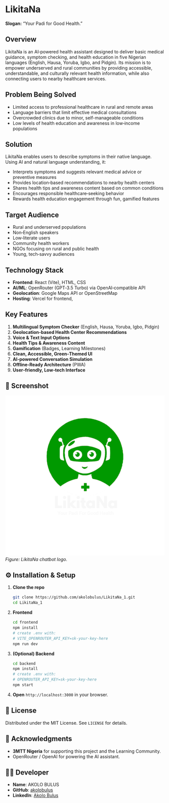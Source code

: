 # LikitaNa

**Slogan:** “Your Padi for Good Health.”

## Overview

LikitaNa is an AI‑powered health assistant designed to deliver basic medical guidance, symptom checking, and health education in five Nigerian languages (English, Hausa, Yoruba, Igbo, and Pidgin). Its mission is to empower underserved and rural communities by providing accessible, understandable, and culturally relevant health information, while also connecting users to nearby healthcare services.

## Problem Being Solved

- Limited access to professional healthcare in rural and remote areas  
- Language barriers that limit effective medical consultations  
- Overcrowded clinics due to minor, self-manageable conditions  
- Low levels of health education and awareness in low‑income populations  

## Solution

LikitaNa enables users to describe symptoms in their native language. Using AI and natural language understanding, it:
- Interprets symptoms and suggests relevant medical advice or preventive measures  
- Provides location‑based recommendations to nearby health centers  
- Shares health tips and awareness content based on common conditions  
- Encourages responsible healthcare‑seeking behavior  
- Rewards health education engagement through fun, gamified features  

## Target Audience

- Rural and underserved populations  
- Non‑English speakers  
- Low‑literate users  
- Community health workers  
- NGOs focusing on rural and public health  
- Young, tech‑savvy audiences  

## Technology Stack

- **Frontend**: React (Vite), HTML, CSS  
- **AI/ML**: OpenRouter (GPT‑3.5 Turbo) via OpenAI‑compatible API   
- **Geolocation**: Google Maps API or OpenStreetMap  
- **Hosting**: Vercel for frontend,

## Key Features

1. **Multilingual Symptom Checker** (English, Hausa, Yoruba, Igbo, Pidgin)  
2. **Geolocation‑based Health Center Recommendations**  
3. **Voice & Text Input Options**  
4. **Health Tips & Awareness Content**  
5. **Gamification** (Badges, Learning Milestones)  
6. **Clean, Accessible, Green‑Themed UI**  
7. **AI‑powered Conversation Simulation**  
8. **Offline‑Ready Architecture** (PWA)  
9. **User‑friendly, Low‑tech Interface**  

## 📸 Screenshot

![LikitaNa Chat Interface](./images/logo.png)  
*Figure: LikitaNa chatbot  logo.*

## ⚙️ Installation & Setup

1. **Clone the repo**  
   ```bash
   git clone https://github.com/akolobulus/LikitaNa_1.git
   cd LikitaNa_1
   ```

2. **Frontend**  
   ```bash
   cd frontend
   npm install
   # create .env with:
   # VITE_OPENROUTER_API_KEY=sk-your-key-here
   npm run dev
   ```

3. **(Optional) Backend**  
   ```bash
   cd backend
   npm install
   # create .env with:
   # OPENROUTER_API_KEY=sk-your-key-here
   npm start
   ```

4. **Open** `http://localhost:3000` in your browser.

## 📜 License

Distributed under the MIT License. See `LICENSE` for details.

## 🙏 Acknowledgments

- **3MTT Nigeria** for supporting this project and the Learning Community.  
- OpenRouter / OpenAI for powering the AI assistant.  

## 👨‍💻 Developer

- **Name**: AKOLO BULUS  
- **GitHub**: [akolobulus](https://github.com/akolobulus)  
- **LinkedIn**: [Akolo Bulus](https://linkedin.com/in/akolo-bulus)  
